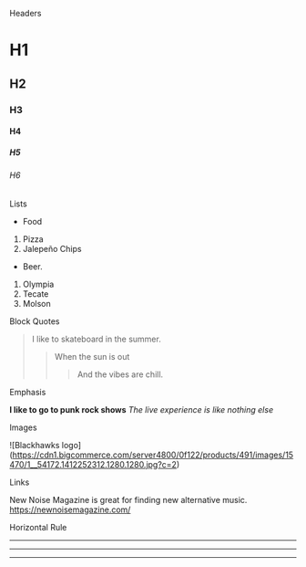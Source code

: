 Headers
# H1 
## H2
### H3 
#### H4 
##### H5 
###### H6

Lists

* Food 

1. Pizza
2. Jalepeño Chips

* Beer.

1. Olympia
2. Tecate
3. Molson 

Block Quotes

> I like to skateboard in the summer.
> > When the sun is out
> > > And the vibes are chill. 

Emphasis

**I like to go to punk rock shows** 
*The live experience is like nothing else* 


Images

![Blackhawks logo] (https://cdn1.bigcommerce.com/server4800/0f122/products/491/images/15470/1__54172.1412252312.1280.1280.jpg?c=2) 


Links

New Noise Magazine is great for finding new alternative music. <https://newnoisemagazine.com/> 


Horizontal Rule

*** 
___ 
--- 